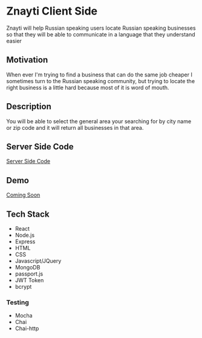 # Znayti Client Side

Znayti will help Russian speaking users locate Russian speaking businesses so that they will be able to communicate in a language that they understand easier

## Motivation

When ever I'm trying to find a business that can do the same job cheaper I sometimes turn to the Russian speaking community, but trying to locate the right business is a little hard because most of it is word of mouth.

## Description

You will be able to select the general area your searching for by city name or zip code and it will return all businesses in that area.

## Server Side Code

[Server Side Code](https://github.com/rusye/znayti-server)

## Demo

[Coming Soon]()

## Tech Stack
* React
* Node.js
* Express
* HTML
* CSS
* Javascript/JQuery
* MongoDB
* passport.js
* JWT Token
* bcrypt

### Testing

* Mocha
* Chai
* Chai-http